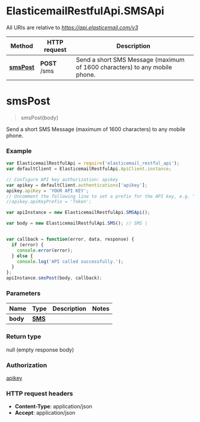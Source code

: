 # ElasticemailRestfulApi.SMSApi

All URIs are relative to *https://api.elasticemail.com/v3*

Method | HTTP request | Description
------------- | ------------- | -------------
[**smsPost**](SMSApi.md#smsPost) | **POST** /sms | Send a short SMS Message (maximum of 1600 characters) to any mobile phone.


<a name="smsPost"></a>
# **smsPost**
> smsPost(body)

Send a short SMS Message (maximum of 1600 characters) to any mobile phone.

### Example
```javascript
var ElasticemailRestfulApi = require('elasticemail_restful_api');
var defaultClient = ElasticemailRestfulApi.ApiClient.instance;

// Configure API key authorization: apikey
var apikey = defaultClient.authentications['apikey'];
apikey.apiKey = 'YOUR API KEY';
// Uncomment the following line to set a prefix for the API key, e.g. "Token" (defaults to null)
//apikey.apiKeyPrefix = 'Token';

var apiInstance = new ElasticemailRestfulApi.SMSApi();

var body = new ElasticemailRestfulApi.SMS(); // SMS | 


var callback = function(error, data, response) {
  if (error) {
    console.error(error);
  } else {
    console.log('API called successfully.');
  }
};
apiInstance.smsPost(body, callback);
```

### Parameters

Name | Type | Description  | Notes
------------- | ------------- | ------------- | -------------
 **body** | [**SMS**](SMS.md)|  | 

### Return type

null (empty response body)

### Authorization

[apikey](../README.md#apikey)

### HTTP request headers

 - **Content-Type**: application/json
 - **Accept**: application/json

